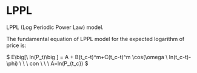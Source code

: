 # LPPL
LPPL (Log Periodic Power Law) model. 

The fundamental equation of LPPL model for the expected logarithm of price is:


$
E\big[\ ln(P_t)\big ] = A + B(t_c-t)^m+C(t_c-t)^m \cos(\omega \ ln(t_c-t)-\phi) \ \ \ con \ \ \ A=ln(P_{t_c})
$
